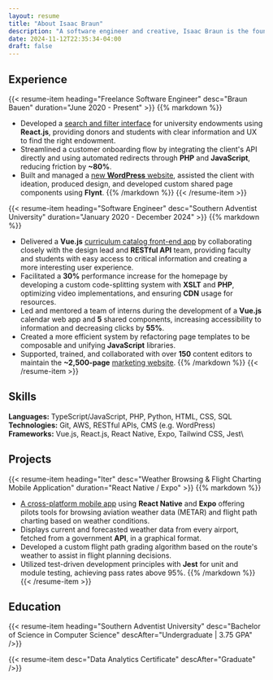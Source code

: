 ```yaml
---
layout: resume
title: "About Isaac Braun"
description: "A software engineer and creative, Isaac Braun is the founder and leader of Braun Bauen."
date: 2024-11-12T22:35:34-04:00
draft: false
---
```


## Experience

{{< resume-item heading="Freelance Software Engineer" desc="Braun Bauen" duration="June 2020 - Present" >}}
{{% markdown %}}
- Developed a [search and filter interface](https://www.southern.edu/advancement/development/named-endowments/index.html) for university endowments using **React.js**,
providing donors and students with clear information and UX to find the right endowment.
- Streamlined a customer onboarding flow by integrating the client's API directly and using automated redirects through **PHP** and **JavaScript**,
reducing friction by **~80%**.
- Built and managed a [new **WordPress** website](https://www.tonguetiechattanooga.com), assisted the client with ideation, produced design,
and developed custom shared page components using **Flynt**.
{{% /markdown %}}
{{< /resume-item >}}

{{< resume-item heading="Software Engineer" desc="Southern Adventist University" duration="January 2020 - December 2024" >}}
{{% markdown %}}
- Delivered a **Vue.js** [curriculum catalog front-end app](https://www.southern.edu/catalog/undergraduate.html#/programs) by
collaborating closely with the design lead and **RESTful API** team, providing faculty and students with easy access to critical
information and creating a more interesting user experience.
- Facilitated a **30%** performance increase for the homepage by developing a custom code-splitting system with **XSLT** and **PHP**,
optimizing video implementations, and ensuring **CDN** usage for resources.
- Led and mentored a team of interns during the development of a **Vue.js** calendar web app and **5** shared components,
increasing accessibility to information and decreasing clicks by **55%**.
- Created a more efficient system by refactoring page templates to be composable and unifying **JavaScript** libraries.
- Supported, trained, and collaborated with over **150** content editors to maintain the **~2,500-page** [marketing website](https://www.southern.edu).
{{% /markdown %}}
{{< /resume-item >}}

## Skills

**Languages:** TypeScript/JavaScript, PHP, Python, HTML, CSS, SQL\
**Technologies:** Git, AWS, RESTful APIs, CMS (e.g. WordPress)\
**Frameworks:** Vue.js, React.js, React Native, Expo, Tailwind CSS, Jest\

## Projects

{{< resume-item heading="Iter" desc="Weather Browsing & Flight Charting Mobile Application" duration="React Native / Expo" >}}
{{% markdown %}}
- [A cross-platform mobile app](https://github.com/isaacbraun/Iter) using **React Native** and **Expo** offering pilots tools for browsing aviation weather data (METAR) and flight path charting based on weather conditions.
- Displays current and forecasted weather data from every airport, fetched from a government **API**, in a graphical format.
- Developed a custom flight path grading algorithm based on the route's weather to assist in flight planning decisions.
- Utilized test-driven development principles with **Jest** for unit and module testing, achieving pass rates above 95%.
{{% /markdown %}}
{{< /resume-item >}}

## Education

{{< resume-item heading="Southern Adventist University" desc="Bachelor of Science in Computer Science" descAfter="Undergraduate | 3.75 GPA" />}}

{{< resume-item desc="Data Analytics Certificate" descAfter="Graduate" />}}

